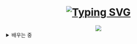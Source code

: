 <h1 align="center" dir="auto">
  <a href="https://git.io/typing-svg"><img src="https://readme-typing-svg.demolab.com?font=Fira+Code&size=30&duration=2000&pause=3000&color=000000&center=true&vCenter=true&random=false&width=435&lines=welcome+to+my+github" alt="Typing SVG" /></a>
</h1>


<div align="center" dir="auto" <img style="max-width: 100%;" src="https://github-readme-stats.vercel.app/api?username=moneyandjelly&show_icons=true&theme=gruvbox" />
   <img style="max-width: 100%;" src="https://github-readme-stats.vercel.app/api/top-langs/?username=moneyandjelly&theme=radical&layout=compact" />
</div>

<details>
<summary>
  배우는 중
</summary>
   <img src="https://img.shields.io/badge/Python-3776AB?style=for-the-badge&logo=Python&logoColor=white">
</details>
